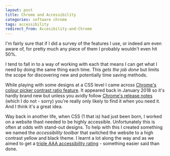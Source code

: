 ```yaml
---
layout: post
title: Chrome and Accessibility
categories: software chrome
tags: accessibility
redirect_from: Accesibility-and-Chrome
---
```


I'm fairly sure that if I did a survey of the features I use, or indeed am even aware of, for pretty much any piece of them I probably wouldn't even hit 50%.

<!--more-->

I tend to fall in to a way of working with each that means I can get what I need by doing the same thing each time. This _gets the job done_ but limits the scope for discovering new and potentially time saving methods.

While playing with some designs at a CSS level I came across [Chrome's colour picker contrast ratio feature](https://developers.google.com/web/updates/2018/01/devtools#contrast). It appeared back in January 2018 so it's hardly brand new but unless you avidly follow [Chrome's release notes](https://chromereleases.googleblog.com/) (which I do not - sorry) you're really only likely to find it when you need it. And I think it's a great idea.

Way back in another life, when CSS (1 that is) had just been born, I worked on a website thast needed to be highly accessible. Unfortunately this is often at odds with stand-out designs. To help with this I created something we named the _accessibility toolbar_ that switched the website to a high contrast yellow and black theme. I learnt a lot along the way and as we aimed to get a [triple AAA accessibility rating](https://www.w3.org/WAI/WCAG2AAA-Conformance) - something easier said than done.
